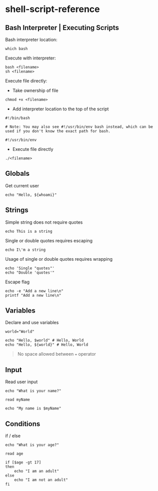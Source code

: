 # shell-script-reference

## Bash Interpreter | Executing Scripts

Bash interpreter location:

```
which bash
```

Execute with interpreter:

```shell script
bash <filename>
sh <filename>
```

Execute file directly:

- Take ownership of file

```
chmod +x <filename>
```

- Add interpreter location to the top of the script

```shell script
#!/bin/bash

# Note: You may also see #!/usr/bin/env bash instead, which can be used if you don't know the exact path for bash.

#!/usr/bin/env
```

- Execute file directly

```shell script
./<filename>
```

## Globals

Get current user

```shell script
echo "Hello, ${whoami}"
```

## Strings

Simple string does not require quotes

```shell script
echo This is a string
```

Single or double quotes requires escaping

```shell script
echo I\'m a string
```

Usage of single or double quotes requires wrapping

```shell script
echo 'Single "quotes"'
echo "Double 'quotes'"
```

Escape flag

```shell script
echo -e "Add a new line\n"
printf "Add a new line\n"
```

## Variables

Declare and use variables

```shell script
world="World"

echo "Hello, $world" # Hello, World
echo "Hello, ${world}" # Hello, World
```

> No space allowed between `=` operator

## Input

Read user input

```shell script
echo "What is your name?"

read myName

echo "My name is $myName"
```

## Conditions

if / else

```shell script
echo "What is your age?"

read age

if [$age -gt 17]
then
    echo "I am an adult"
else
    echo "I am not an adult"
fi
```
